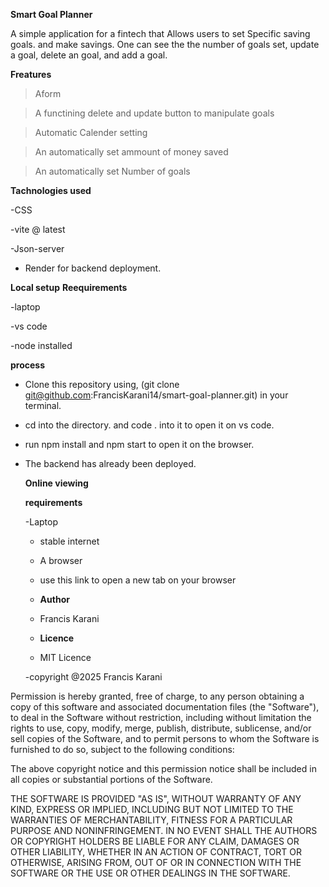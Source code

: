 **Smart Goal Planner**

A simple application for a fintech that Allows users to set Specific saving goals. and make savings. One can see the the number of goals set, update a goal, delete an goal, and add a goal.

**Freatures**

> Aform

> A functining delete and update button to manipulate goals


> Automatic Calender setting


> An automatically set ammount of money saved


> An automatically set Number of goals 

**Tachnologies used**


-CSS

-vite @ latest

-Json-server

- Render for backend deployment.

**Local setup**
**Reequirements**

-laptop

-vs code

-node installed

**process**

- Clone this repository using, (git clone git@github.com:FrancisKarani14/smart-goal-planner.git) in your terminal.

- cd into the directory. and code . into it to open it on vs code.

- run npm install  and npm start to open it on the browser.

- The backend has already been deployed.

  **Online viewing**

  **requirements**

  -Laptop

  - stable internet

  - A browser
 
  - use this link to open a new tab on your browser
 
  - **Author**
 
  - Francis Karani
 
  - **Licence**
 
  - MIT Licence
    
 
  -copyright @2025 Francis Karani

Permission is hereby granted, free of charge, to any person obtaining a copy of this software and associated documentation files (the "Software"), to deal in the Software without restriction, including without limitation the rights to use, copy, modify, merge, publish, distribute, sublicense, and/or sell copies of the Software, and to permit persons to whom the Software is furnished to do so, subject to the following conditions:

The above copyright notice and this permission notice shall be included in all copies or substantial portions of the Software.

THE SOFTWARE IS PROVIDED "AS IS", WITHOUT WARRANTY OF ANY KIND, EXPRESS OR IMPLIED, INCLUDING BUT NOT LIMITED TO THE WARRANTIES OF MERCHANTABILITY, FITNESS FOR A PARTICULAR PURPOSE AND NONINFRINGEMENT. IN NO EVENT SHALL THE AUTHORS OR COPYRIGHT HOLDERS BE LIABLE FOR ANY CLAIM, DAMAGES OR OTHER LIABILITY, WHETHER IN AN ACTION OF CONTRACT, TORT OR OTHERWISE, ARISING FROM, OUT OF OR IN CONNECTION WITH THE SOFTWARE OR THE USE OR OTHER DEALINGS IN THE SOFTWARE.

  



  





